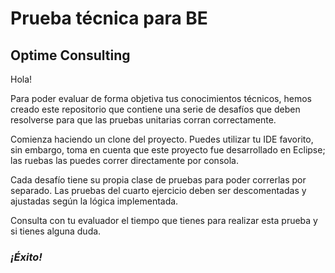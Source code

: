 # Prueba técnica para BE
## Optime Consulting

Hola! 

Para poder evaluar de forma objetiva tus conocimientos técnicos, hemos creado este repositorio que contiene una serie de desafíos que deben resolverse para que las pruebas unitarias corran correctamente.

Comienza haciendo un clone del proyecto. Puedes utilizar tu IDE favorito, sin embargo, toma en cuenta que este proyecto fue desarrollado en Eclipse; las ruebas las puedes correr directamente por consola.

Cada desafío tiene su propia clase de pruebas para poder correrlas por separado. Las pruebas del cuarto ejercicio deben ser descomentadas y ajustadas según la lógica implementada.

Consulta con tu evaluador el tiempo que tienes para realizar esta prueba y si tienes alguna duda.

### *¡Éxito!*
